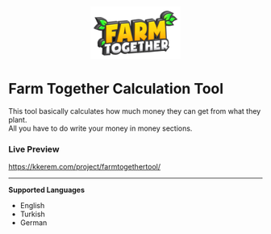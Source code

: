 <p align="center"><img src="images/logo_trans.png" width="180"></p>

  
# Farm Together Calculation Tool
This tool basically calculates how much money they can get from what they plant.<br>
All you have to do write your money in money sections.

### Live Preview
https://kkerem.com/project/farmtogethertool/

<hr>

**Supported Languages**
* English
* Turkish
* German
